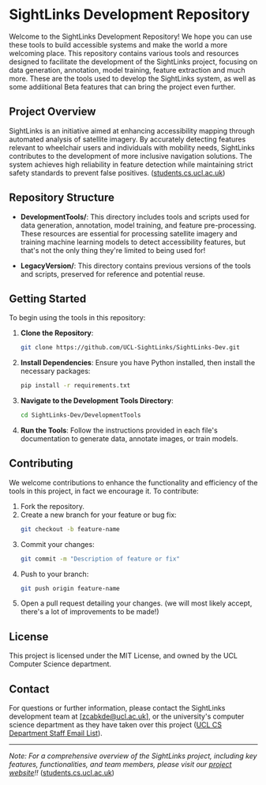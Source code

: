 # SightLinks Development Repository

Welcome to the SightLinks Development Repository! We hope you can use these tools to build accessible systems and make the world a more welcoming place. This repository contains various tools and resources designed to facilitate the development of the SightLinks project, focusing on data generation, annotation, model training, feature extraction and much more. These are the tools used to develop the SightLinks system, as well as some addiitional Beta features that can bring the project even further.

## Project Overview

SightLinks is an initiative aimed at enhancing accessibility mapping through automated analysis of satellite imagery. By accurately detecting features relevant to wheelchair users and individuals with mobility needs, SightLinks contributes to the development of more inclusive navigation solutions. The system achieves high reliability in feature detection while maintaining strict safety standards to prevent false positives. ([students.cs.ucl.ac.uk](https://students.cs.ucl.ac.uk/2024/group15/index.html))

## Repository Structure

- **DevelopmentTools/**: This directory includes tools and scripts used for data generation, annotation, model training, and feature pre-processing. These resources are essential for processing satellite imagery and training machine learning models to detect accessibility features, but that's not the only thing they're limited to being used for!

- **LegacyVersion/**: This directory contains previous versions of the tools and scripts, preserved for reference and potential reuse.

## Getting Started

To begin using the tools in this repository:

1. **Clone the Repository**:
   ```bash
   git clone https://github.com/UCL-SightLinks/SightLinks-Dev.git
   ```
2. **Install Dependencies**: Ensure you have Python installed, then install the necessary packages:
   ```bash
   pip install -r requirements.txt
   ```
3. **Navigate to the Development Tools Directory**:
   ```bash
   cd SightLinks-Dev/DevelopmentTools
   ```
4. **Run the Tools**: Follow the instructions provided in each file's documentation to generate data, annotate images, or train models. 

## Contributing

We welcome contributions to enhance the functionality and efficiency of the tools in this project, in fact we encourage it. To contribute:

1. Fork the repository.
2. Create a new branch for your feature or bug fix:
   ```bash
   git checkout -b feature-name
   ```
3. Commit your changes:
   ```bash
   git commit -m "Description of feature or fix"
   ```
4. Push to your branch:
   ```bash
   git push origin feature-name
   ```
5. Open a pull request detailing your changes. (we will most likely accept, there's a lot of improvements to be made!)

## License

This project is licensed under the MIT License, and owned by the UCL Computer Science department.

## Contact

For questions or further information, please contact the SightLinks development team at [zcabkde@ucl.ac.uk], or the university's computer science department as they have taken over this project ([UCL CS Department Staff Email List](https://www.ucl.ac.uk/computer-science/people/computer-science-professional-services-staff)).

---

*Note: For a comprehensive overview of the SightLinks project, including key features, functionalities, and team members, please visit our [project website](https://students.cs.ucl.ac.uk/2024/group15/index.html)!!* ([students.cs.ucl.ac.uk](https://students.cs.ucl.ac.uk/2024/group15/index.html))

